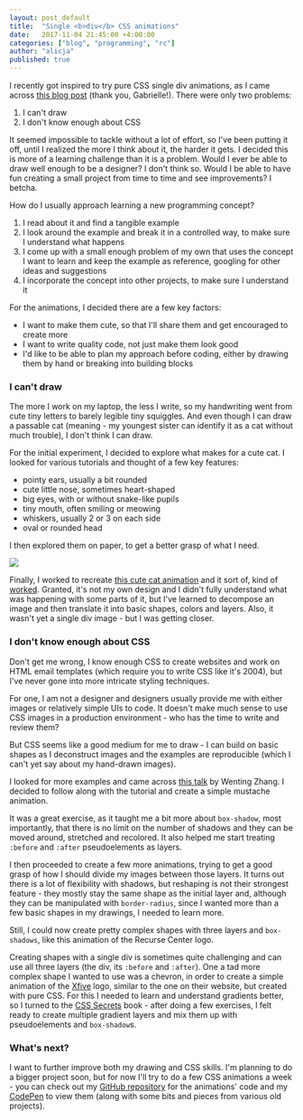 ```yaml
---
layout: post_default
title:  "Single <b>div</b> CSS animations"
date:   2017-11-04 21:45:00 +4:00:00
categories: ["blog", "programming", "rc"]
author: "alicja"
published: true
---
```

I recently got inspired to try pure CSS single div
animations, as I came across [this blog post](https://hacks.mozilla.org/2014/09/single-div-drawings-with-css/) (thank you, Gabrielle!).
There were only two problems:

1. I can't draw
2. I don't know enough about CSS

It seemed impossible to tackle without a lot of
effort, so I've been putting it off, until I
realized the more I think about it, the harder it
gets. I decided this is more of a learning
challenge than it is a problem. Would I ever be able to draw well enough to be a designer? I don't think so. Would I be able to have fun creating a small project from time to time and see improvements? I betcha.

How do I usually approach learning a new programming concept?

1. I read about it and find a tangible example
2. I look around the example and break it in a controlled way,
 to make sure I understand what happens
3. I come up with a small enough problem of my own that uses
the concept I want to learn and keep the example as reference,
googling for other ideas and suggestions
4. I incorporate the concept into other projects, to make sure
I understand it

For the animations, I decided there are a few key factors:
- I want to make them cute, so that I'll share them and get
 encouraged to create more
- I want to write quality code, not just make them look good
- I'd like to be able to plan my approach before coding, either
by drawing them by hand or breaking into building blocks

### I can't draw

The more I work on my laptop, the less I write, so my
handwriting went from cute tiny letters to
barely legible tiny squiggles. And even though I can draw a
passable cat (meaning - my youngest sister can identify it as a
cat without much trouble), I don't think I can draw.

For the initial experiment, I decided to explore what makes
for a cute cat. I looked for various tutorials and thought of
a few key features:
- pointy ears, usually a bit rounded
- cute little nose, sometimes heart-shaped
- big eyes, with or without snake-like pupils
- tiny mouth, often smiling or meowing
- whiskers, usually 2 or 3 on each side
- oval or rounded head

I then explored them on paper, to get a better grasp of what I
need.

<img src="{{ site.cdn_path }}/blog/cat_exploring_final.jpeg" />

Finally, I worked to recreate [this cute cat
animation](https://codepen.io/johanmouchet/pen/OXxvqr)
and it sort of, kind of
[worked](https://codepen.io/trueskawka/pen/zPYXLM). Granted,
it's not my own design and I didn't fully understand what was
happening with some parts of it, but I've learned to decompose
an image and then translate it into basic shapes, colors
and layers. Also, it wasn't yet a single div image - but I was
getting closer.

<link rel="stylesheet" href="{{ "/css/cat.css" | prepend: site.baseurl_root  }}">

<div class="cat-container">
  <div class="cat">
    <div class="ear ear-left"></div>
    <div class="ear ear-right"></div>
    <div class="head">
      <div class="eye eye-left">
        <div class="pupil"></div>
      </div>
      <div class="eye eye-right">
        <div class="pupil"></div>
      </div>
      <div class="muzzle"></div>
    </div>
  </div>
</div>

### I don't know enough about CSS

Don't get me wrong, I know enough CSS to create websites and
work on HTML email templates (which require you to write CSS
like it's 2004), but I've never gone into more intricate
styling techniques.

For one, I am not a designer and designers usually provide me
with either images or relatively simple UIs to code. It
doesn't make much sense to use CSS images in a production
environment - who has the time to write and review them?

But CSS seems like a good medium for me to draw - I can build
on basic shapes as I deconstruct images and the examples are
reproducible (which I can't yet say about my hand-drawn
images).

I looked for more examples and came across [this
talk](https://www.dotconferences.com/2016/12/wenting-zhang-make-css-your-secret-super-drawing-tool)
by Wenting Zhang. I decided to follow along with the tutorial and
create a simple mustache animation.

<link rel="stylesheet" href="{{ "/css/mustache.css" | prepend: site.baseurl_root  }}">

<div class="mustache-container">
  <div class="mustache"></div>
</div>

It was a great exercise, as it taught me a bit more about
`box-shadow`, most importantly, that there is no limit on the
number of shadows and they can be moved around, stretched and
recolored. It also helped me start treating `:before` and
`:after` pseudoelements as layers.

I then proceeded to create a few more animations, trying to
get a good grasp of how I should divide my images between
those layers. It turns out there is a lot of flexibility with
shadows, but reshaping is not their strongest feature - they
mostly stay the same shape as the initial layer and, although
they can be manipulated with `border-radius`, since I wanted
more than a few basic shapes in my drawings, I needed to learn
more.

Still, I could now create pretty complex shapes with three
layers and `box-shadows`, like this animation of the Recurse
Center logo.

<link rel="stylesheet" href="{{ "/css/rc.css" | prepend: site.baseurl_root  }}">

<div class="rc-container">
  <div class="rc"></div>
</div>

Creating shapes with a single div is sometimes quite
challenging and can use all three layers (the div, its
`:before` and `:after`). One a tad more complex shape I wanted
to use was a chevron, in order to create a simple animation of
the [Xfive](https://www.xfive.co/) logo, similar to the one on
their website, but created with pure CSS. For this I needed to
learn and understand gradients better, so I turned to the
[CSS Secrets](http://shop.oreilly.com/product/0636920031123.do)
book - after doing a few exercises, I felt ready to create
multiple gradient layers and mix them up with pseudoelements
and `box-shadow`s.

<link rel="stylesheet" href="{{ "/css/x5.css" | prepend: site.baseurl_root  }}">

<div class="x5-container">
  <div class="x5"></div>
</div>

### What's next?

I want to further improve both my drawing and CSS skills. I'm
planning to do a bigger project soon, but for now I'll try to
do a few CSS animations a week - you can check out my [GitHub
repository](https://github.com/trueskawka/css-drawings) for
the animations' code and my
[CodePen](https://codepen.io/trueskawka/) to view them (along
with some bits and pieces from various old projects).
